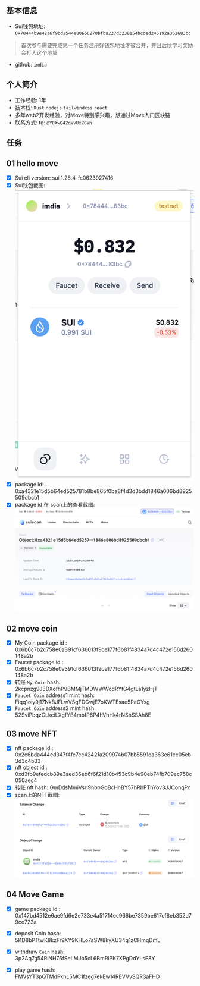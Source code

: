 ## 基本信息
- Sui钱包地址: `0x78444b9e42a6f9bd2544e80656270bfba227d3238154bcded245192a362683bc`
> 首次参与需要完成第一个任务注册好钱包地址才被合并，并且后续学习奖励会打入这个地址
- github: `imdia`

## 个人简介
- 工作经验: 1年
- 技术栈: `Rust` `nodejs` `tailwindcss` `react`
- 多年web2开发经验，对Move特别感兴趣，想通过Move入门区块链
- 联系方式: tg: `@Y8XwQ42qVvUxZGVh` 

## 任务

##   01 hello move  
- [x] Sui cli version: sui 1.28.4-fc0623927416
- [x] Sui钱包截图: ![Sui钱包截图](./images/suiwallet_imdia.png)
- [x] package id: 0xa4321e15d5b64ed525781b8be865f0ba8f4d3d3bdd1846a006bd8925509dbcb1 
- [x] package id 在 scan上的查看截图:![Scan截图](./images/suiscan_imdia.png)

##   02 move coin
- [x] My Coin package id : 0x6b6c7b2c758e0a391cf636013f9ce177f6b81f4834a7d4c472e156d260148a2b
- [x] Faucet package id : 0x6b6c7b2c758e0a391cf636013f9ce177f6b81f4834a7d4c472e156d260148a2b
- [x] 转账 `My Coin` hash: 2kcpnzg9J3DXofhP9BMMjTMDWWWcdRYtG4gtLa1yzHjT
- [x] `Faucet Coin` address1 mint hash: Fiqq1oiy9j17NkBJFLwVSgFDGwjE7oKWTEsae5PeGYsg
- [x] `Faucet Coin` address2 mint hash: 52SviPbqzCLkciLXgfYE4mbfP6P4hVhHk4rNShSSAh8E

##   03 move NFT
- [x] nft package id : 0x2c6bda444ed347f4fe7cc42421a209974b07bb5591da363e61cc05eb3d3c4b33
- [x] nft object id : 0xd3fb9efedcb89e3aed36eb6f6f21d10b453c9b4e90eb74fb709ec758c050aec4
- [x] 转账 nft  hash: GmDdsMmiVsri9hbbGoBcHnBY57hRbPThYov3JJConqPc
- [x] scan上的NFT截图:![Scan截图](./images/nft_suiscan_imdia.png)

##   04 Move Game
- [x] game package id : 0x147bd4512e6ae9fd6e2e733e4a51714ec966be7359be617cf8eb352d79ce723a
- [x] deposit Coin hash: 5KD8bPTtwK8kzFr9XY9KHLo7aSW8kyXU34q1zCHmqDmL
- [x] withdraw `Coin` hash: 3p2Aq7g54RiNH76fSeLMJb5cL6BmRiPK7XPgDdYLsF8Y
- [x] play game hash: FMVsYT3pQTMdPkhL5MC1fzeg7ekEw14REVVvSQR3aFHD

